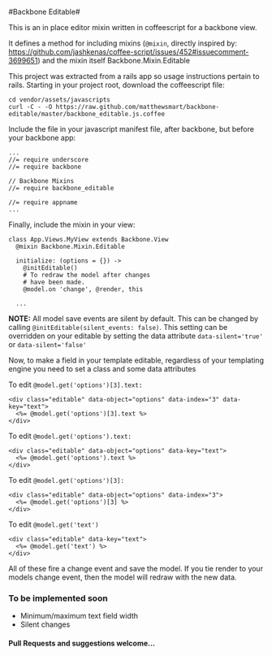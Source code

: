 #Backbone Editable#

This is an in place editor mixin written in coffeescript for a backbone view.

It defines a method for including mixins (```@mixin```, directly inspired by: https://github.com/jashkenas/coffee-script/issues/452#issuecomment-3699651) and the mixin itself Backbone.Mixin.Editable

This project was extracted from a rails app so usage instructions pertain to rails.
Starting in your project root, download the coffeescript file:

    cd vendor/assets/javascripts
    curl -C - -O https://raw.github.com/matthewsmart/backbone-editable/master/backbone_editable.js.coffee
    
Include the file in your javascript manifest file, after backbone, but before your backbone app:

    ...
    //= require underscore
    //= require backbone

    // Backbone Mixins
    //= require backbone_editable
    
    //= require appname
    ...

Finally, include the mixin in your view:

    class App.Views.MyView extends Backbone.View
      @mixin Backbone.Mixin.Editable
      
      initialize: (options = {}) ->
        @initEditable()
        # To redraw the model after changes
        # have been made.
        @model.on 'change', @render, this
      
      ...

**NOTE:** All model save events are silent by default. This can be changed
by calling ```@initEditable(silent_events: false)```. This setting can
be overridden on your editable by setting the data attribute
```data-silent='true'``` or ```data-silent='false'```

Now, to make a field in your template editable, regardless of your templating engine you need to set a class and some data attributes

To edit ```@model.get('options')[3].text:```

    <div class="editable" data-object="options" data-index="3" data-key="text">
      <%= @model.get('options')[3].text %>
    </div>
    
To edit ```@model.get('options').text:```

    <div class="editable" data-object="options" data-key="text">
      <%= @model.get('options').text %>
    </div>
    
To edit ```@model.get('options')[3]:```

    <div class="editable" data-object="options" data-index="3">
      <%= @model.get('options')[3] %>
    </div>
    
To edit ```@model.get('text')```

    <div class="editable" data-key="text">
      <%= @model.get('text') %>
    </div>
    
All of these fire a change event and save the model. If you tie render to your models change event, then the model will redraw with the new data.

### To be implemented soon
- Minimum/maximum text field width
- Silent changes

#### Pull Requests and suggestions welcome...
